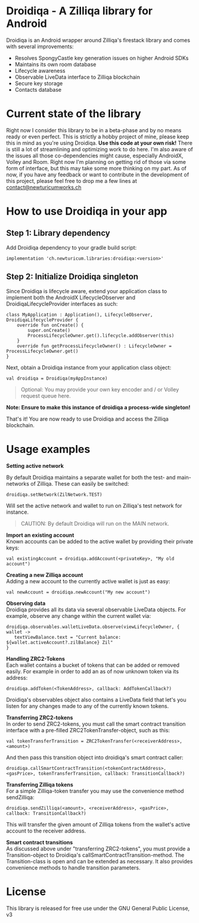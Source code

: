# Droidiqa - A Zilliqa library for Android

Droidiqa is an Android wrapper around Zilliqa's firestack library and comes with several improvements:
- Resolves SpongyCastle key generation issues on higher Android SDKs
- Maintains its own room database
- Lifecycle awareness
- Observable LiveData interface to Zilliqa blockchain
- Secure key storage
- Contacts database

# Current state of the library

Right now I consider this library to be in a beta-phase and by no means ready or even perfect. This is strictly a hobby project of mine, please keep this in mind as you're using Droidiqa. **Use this code at your own risk!**
There is still a lot of streamlining and optimizing work to do here. I'm also aware of the issues all those co-dependencies might cause, especially AndroidX, Volley and Room. Right now I'm planning on getting rid of those via some form of interface, but this may take some more thinking on my part. As of now, if you have any feedback or want to contribute in the development of this project, please feel free to drop me a few lines at contact@newturicumworks.ch

# How to use Droidiqa in your app  
## Step 1: Library dependency
Add Droidiqa dependency to your gradle build script:

    implementation 'ch.newturicum.libraries:droidiqa:<version>'
## Step 2: Initialize Droidiqa singleton  
Since Droidiqa is lifecycle aware, extend your application class to implement both the AndroidX LifecycleObserver and DroidiqaLifecycleProvider interfaces as such:

    class MyApplication : Application(), LifecycleObserver, DroidiqaLifecycleProvider {
	    override fun onCreate() {
		    super.onCreate()
		    ProcessLifecycleOwner.get().lifecycle.addObserver(this)
	    }
	    override fun getProcessLifecycleOwner() : LifecycleOwner = ProcessLifecycleOwner.get()
    }

Next, obtain a Droidiqa instance from your application class object:

    val droidiqa = Droidiqa(myAppInstance)
> Optional: You may provide your own key encoder and / or Volley request queue here.

**Note: Ensure to make this instance of droidiqa a process-wide singleton!**

That's it! You are now ready to use Droidiqa and access the Zilliqa blockchain.
# Usage examples
**Setting active network**  

By default Droidiqa maintains a separate wallet for both the test- and main-networks of Zilliqa. These can easily be switched:

    droidiqa.setNetwork(ZilNetwork.TEST)
Will set the active network and wallet to run on Zilliqa's test network for instance.
>CAUTION: By default Droidiqa will run on the MAIN network.

**Import an existing account**  
Known accounts can be added to the active wallet by providing their private keys:

    val existingAccount = droidiqa.addAccount(<privateKey>, "My old account")

**Creating a new Zilliqa account**  
Adding a new account to the currently active wallet is just as easy:

    val newAccount = droidiqa.newAccount("My new account")

**Observing data**  
Droidiqa provides all its data via several observable LiveData objects. For example, observe any change within the current wallet via:

    droidiqa.observables.walletLiveData.observe(viewLifecycleOwner, { wallet ->
       textViewBalance.text = "Current balance: ${wallet.activeAccount?.zilBalance} Zil"
    }

**Handling ZRC2-Tokens**  
Each wallet contains a bucket of tokens that can be added or removed easily. For example in order to add an as of now unknown token via its address:

    droidiqa.addToken(<TokenAddress>, callback: AddTokenCallback?)
Droidiqa's observables object also contains a LiveData field that let's you listen for any changes made to any of the currently known tokens.

**Transferring ZRC2-tokens**  
In order to send ZRC2-tokens, you must call the smart contract transition interface with a pre-filled ZRC2TokenTransfer-object, such as this:

    val tokenTransferTransition = ZRC2TokenTransfer(<receiverAddress>, <amount>)
And then pass this transition object into droidiqa's smart contract caller:

    droidiqa.callSmartContractTransition(<tokenContractAddress>, <gasPrice>, tokenTransferTransition, callback: TransitionCallback?)

**Transferring Zilliqa tokens**  
For a simple Zilliqa-token transfer you may use the convenience method sendZilliqa:

    droidiqa.sendZilliqa(<amount>, <receiverAddress>, <gasPrice>, callback: TransitionCallback?)
This will transfer the given amount of Zilliqa tokens from the wallet's active account to the receiver address.

**Smart contract transitions**  
As discussed above under "transferring ZRC2-tokens", you must provide a Transition-object to Droidiqa's callSmartContractTransition-method. The Transition-class is open and can be extended as necessary. It also provides convenience methods to handle transition parameters.

# License
This library is released for free use under the GNU General Public License, v3
